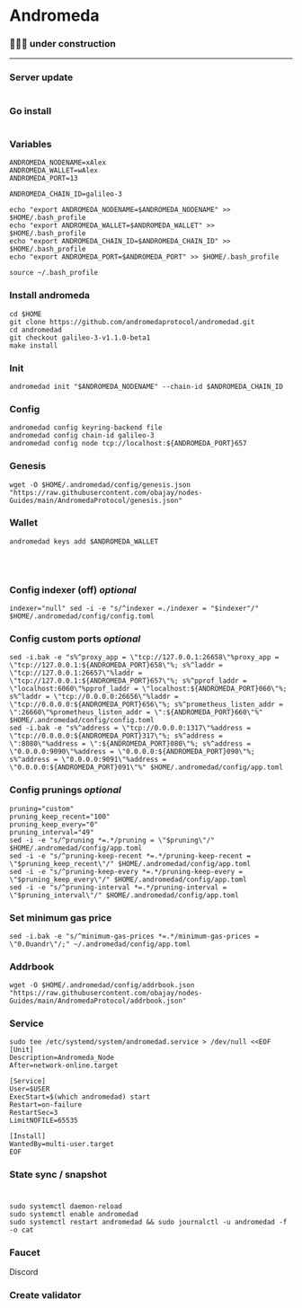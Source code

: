 # Andromeda
### 🚧🚧🚧 under construction

____

### Server update
```

```


### Go install
```

```

### Variables
```
ANDROMEDA_NODENAME=xAlex
ANDROMEDA_WALLET=wAlex
ANDROMEDA_PORT=13
```
```
ANDROMEDA_CHAIN_ID=galileo-3
```
```
echo "export ANDROMEDA_NODENAME=$ANDROMEDA_NODENAME" >> $HOME/.bash_profile
echo "export ANDROMEDA_WALLET=$ANDROMEDA_WALLET" >> $HOME/.bash_profile
echo "export ANDROMEDA_CHAIN_ID=$ANDROMEDA_CHAIN_ID" >> $HOME/.bash_profile
echo "export ANDROMEDA_PORT=$ANDROMEDA_PORT" >> $HOME/.bash_profile
```
```
source ~/.bash_profile
```

### Install andromeda
```
cd $HOME
git clone https://github.com/andromedaprotocol/andromedad.git
cd andromedad
git checkout galileo-3-v1.1.0-beta1 
make install
```

### Init
```
andromedad init "$ANDROMEDA_NODENAME" --chain-id $ANDROMEDA_CHAIN_ID
```

### Config
```
andromedad config keyring-backend file
andromedad config chain-id galileo-3
andromedad config node tcp://localhost:${ANDROMEDA_PORT}657
```

### Genesis
```
wget -O $HOME/.andromedad/config/genesis.json "https://raw.githubusercontent.com/obajay/nodes-Guides/main/AndromedaProtocol/genesis.json"
```

### Wallet
```
andromedad keys add $ANDROMEDA_WALLET
```

###
```

```

###
```

```

### Config indexer (off) *optional*
```
indexer="null" sed -i -e "s/^indexer =./indexer = "$indexer"/" $HOME/.andromedad/config/config.toml
```

### Config custom ports *optional*
```
sed -i.bak -e "s%^proxy_app = \"tcp://127.0.0.1:26658\"%proxy_app = \"tcp://127.0.0.1:${ANDROMEDA_PORT}658\"%; s%^laddr = \"tcp://127.0.0.1:26657\"%laddr = \"tcp://127.0.0.1:${ANDROMEDA_PORT}657\"%; s%^pprof_laddr = \"localhost:6060\"%pprof_laddr = \"localhost:${ANDROMEDA_PORT}060\"%; s%^laddr = \"tcp://0.0.0.0:26656\"%laddr = \"tcp://0.0.0.0:${ANDROMEDA_PORT}656\"%; s%^prometheus_listen_addr = \":26660\"%prometheus_listen_addr = \":${ANDROMEDA_PORT}660\"%" $HOME/.andromedad/config/config.toml
sed -i.bak -e "s%^address = \"tcp://0.0.0.0:1317\"%address = \"tcp://0.0.0.0:${ANDROMEDA_PORT}317\"%; s%^address = \":8080\"%address = \":${ANDROMEDA_PORT}080\"%; s%^address = \"0.0.0.0:9090\"%address = \"0.0.0.0:${ANDROMEDA_PORT}090\"%; s%^address = \"0.0.0.0:9091\"%address = \"0.0.0.0:${ANDROMEDA_PORT}091\"%" $HOME/.andromedad/config/app.toml
```

### Config prunings *optional*
```
pruning="custom"
pruning_keep_recent="100"
pruning_keep_every="0"
pruning_interval="49"
sed -i -e "s/^pruning *=.*/pruning = \"$pruning\"/" $HOME/.andromedad/config/app.toml
sed -i -e "s/^pruning-keep-recent *=.*/pruning-keep-recent = \"$pruning_keep_recent\"/" $HOME/.andromedad/config/app.toml
sed -i -e "s/^pruning-keep-every *=.*/pruning-keep-every = \"$pruning_keep_every\"/" $HOME/.andromedad/config/app.toml
sed -i -e "s/^pruning-interval *=.*/pruning-interval = \"$pruning_interval\"/" $HOME/.andromedad/config/app.toml
```

### Set minimum gas price
```
sed -i.bak -e "s/^minimum-gas-prices *=.*/minimum-gas-prices = \"0.0uandr\"/;" ~/.andromedad/config/app.toml
```

### Addrbook
```
wget -O $HOME/.andromedad/config/addrbook.json "https://raw.githubusercontent.com/obajay/nodes-Guides/main/AndromedaProtocol/addrbook.json"
```

### Service
```
sudo tee /etc/systemd/system/andromedad.service > /dev/null <<EOF
[Unit]
Description=Andromeda_Node
After=network-online.target

[Service]
User=$USER
ExecStart=$(which andromedad) start
Restart=on-failure
RestartSec=3
LimitNOFILE=65535

[Install]
WantedBy=multi-user.target
EOF
```

### State sync / snapshot
```

```

###
```
sudo systemctl daemon-reload
sudo systemctl enable andromedad
sudo systemctl restart andromedad && sudo journalctl -u andromedad -f -o cat
```

### Faucet
Discord


### Create validator
```

```

###
```

```

###
```

```

